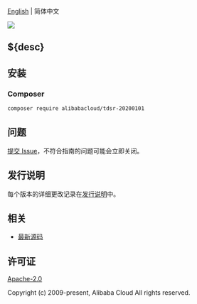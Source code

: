 [English](README.md) | 简体中文

![](https://aliyunsdk-pages.alicdn.com/icons/AlibabaCloud.svg)

## ${desc}

## 安装

### Composer

```bash
composer require alibabacloud/tdsr-20200101
```

## 问题

[提交 Issue](${github}/issues/new)，不符合指南的问题可能会立即关闭。

## 发行说明

每个版本的详细更改记录在[发行说明](./ChangeLog.txt)中。

## 相关

* [最新源码](${github})

## 许可证

[Apache-2.0](http://www.apache.org/licenses/LICENSE-2.0)

Copyright (c) 2009-present, Alibaba Cloud All rights reserved.
